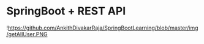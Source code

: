 # SpringBoot + REST API

!https://github.com/AnkithDivakarRaja/SpringBootLearning/blob/master/img/getAllUser.PNG
